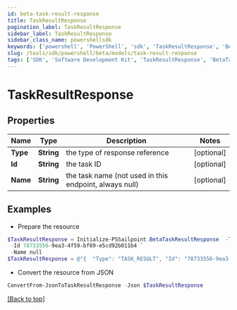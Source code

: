 ```yaml
---
id: beta-task-result-response
title: TaskResultResponse
pagination_label: TaskResultResponse
sidebar_label: TaskResultResponse
sidebar_class_name: powershellsdk
keywords: ['powershell', 'PowerShell', 'sdk', 'TaskResultResponse', 'BetaTaskResultResponse'] 
slug: /tools/sdk/powershell/beta/models/task-result-response
tags: ['SDK', 'Software Development Kit', 'TaskResultResponse', 'BetaTaskResultResponse']
---
```



# TaskResultResponse

## Properties

Name | Type | Description | Notes
------------ | ------------- | ------------- | -------------
**Type** | **String** | the type of response reference | [optional] 
**Id** | **String** | the task ID | [optional] 
**Name** | **String** | the task name (not used in this endpoint, always null) | [optional] 

## Examples

- Prepare the resource
```powershell
$TaskResultResponse = Initialize-PSSailpoint.BetaTaskResultResponse  -Type TASK_RESULT `
 -Id 78733556-9ea3-4f59-bf69-e5cd92b011b4 `
 -Name null
$TaskResultResponse = @"{  "Type": "TASK_RESULT", "Id": "78733556-9ea3-4f59-bf69-e5cd92b011b4", "Name": "null" }"@
```

- Convert the resource from JSON
```powershell
ConvertFrom-JsonToTaskResultResponse -Json $TaskResultResponse
```


[[Back to top]](#) 

